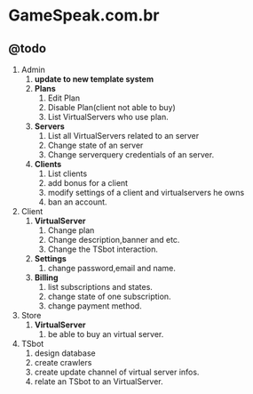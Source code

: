 # GameSpeak.com.br


## @todo

1.  Admin
    1.  **update to new template system**
    2.  **Plans**
        1.  Edit Plan
        2.  Disable Plan(client not able to buy)
        3.  List VirtualServers who use plan.
    3.  **Servers**
        1.  List all VirtualServers related to an server
        2.  Change state of an server
        2.  Change serverquery credentials of an server.
    4.  **Clients**
        1.  List clients
        2.  add bonus for a client
        3.  modify settings of a client and virtualservers he owns
        4.  ban an account.
2.  Client
    1.  **VirtualServer**
        1.  Change plan
        2.  Change description,banner and etc.
        3.  Change the TSbot interaction.
    2.  **Settings**
        1.  change password,email and name.
    3.  **Billing**
        1.  list subscriptions and states.
        2.  change state of one subscription.
        3.  change payment method.
3.  Store
    1.  **VirtualServer**
        1.  be able to buy an virtual server.
4.  TSbot
    1.  design database
    2.  create crawlers
    3.  create update channel of virtual server infos.
    4.  relate an TSbot to an VirtualServer.
